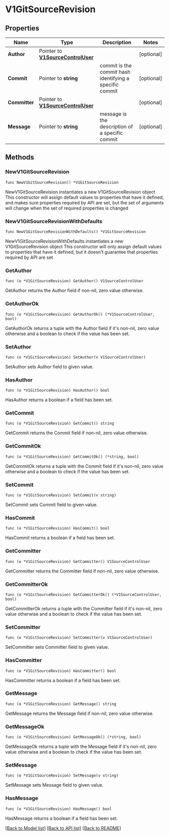 # V1GitSourceRevision

## Properties

Name | Type | Description | Notes
------------ | ------------- | ------------- | -------------
**Author** | Pointer to [**V1SourceControlUser**](V1SourceControlUser.md) |  | [optional] 
**Commit** | Pointer to **string** | commit is the commit hash identifying a specific commit | [optional] 
**Committer** | Pointer to [**V1SourceControlUser**](V1SourceControlUser.md) |  | [optional] 
**Message** | Pointer to **string** | message is the description of a specific commit | [optional] 

## Methods

### NewV1GitSourceRevision

`func NewV1GitSourceRevision() *V1GitSourceRevision`

NewV1GitSourceRevision instantiates a new V1GitSourceRevision object
This constructor will assign default values to properties that have it defined,
and makes sure properties required by API are set, but the set of arguments
will change when the set of required properties is changed

### NewV1GitSourceRevisionWithDefaults

`func NewV1GitSourceRevisionWithDefaults() *V1GitSourceRevision`

NewV1GitSourceRevisionWithDefaults instantiates a new V1GitSourceRevision object
This constructor will only assign default values to properties that have it defined,
but it doesn't guarantee that properties required by API are set

### GetAuthor

`func (o *V1GitSourceRevision) GetAuthor() V1SourceControlUser`

GetAuthor returns the Author field if non-nil, zero value otherwise.

### GetAuthorOk

`func (o *V1GitSourceRevision) GetAuthorOk() (*V1SourceControlUser, bool)`

GetAuthorOk returns a tuple with the Author field if it's non-nil, zero value otherwise
and a boolean to check if the value has been set.

### SetAuthor

`func (o *V1GitSourceRevision) SetAuthor(v V1SourceControlUser)`

SetAuthor sets Author field to given value.

### HasAuthor

`func (o *V1GitSourceRevision) HasAuthor() bool`

HasAuthor returns a boolean if a field has been set.

### GetCommit

`func (o *V1GitSourceRevision) GetCommit() string`

GetCommit returns the Commit field if non-nil, zero value otherwise.

### GetCommitOk

`func (o *V1GitSourceRevision) GetCommitOk() (*string, bool)`

GetCommitOk returns a tuple with the Commit field if it's non-nil, zero value otherwise
and a boolean to check if the value has been set.

### SetCommit

`func (o *V1GitSourceRevision) SetCommit(v string)`

SetCommit sets Commit field to given value.

### HasCommit

`func (o *V1GitSourceRevision) HasCommit() bool`

HasCommit returns a boolean if a field has been set.

### GetCommitter

`func (o *V1GitSourceRevision) GetCommitter() V1SourceControlUser`

GetCommitter returns the Committer field if non-nil, zero value otherwise.

### GetCommitterOk

`func (o *V1GitSourceRevision) GetCommitterOk() (*V1SourceControlUser, bool)`

GetCommitterOk returns a tuple with the Committer field if it's non-nil, zero value otherwise
and a boolean to check if the value has been set.

### SetCommitter

`func (o *V1GitSourceRevision) SetCommitter(v V1SourceControlUser)`

SetCommitter sets Committer field to given value.

### HasCommitter

`func (o *V1GitSourceRevision) HasCommitter() bool`

HasCommitter returns a boolean if a field has been set.

### GetMessage

`func (o *V1GitSourceRevision) GetMessage() string`

GetMessage returns the Message field if non-nil, zero value otherwise.

### GetMessageOk

`func (o *V1GitSourceRevision) GetMessageOk() (*string, bool)`

GetMessageOk returns a tuple with the Message field if it's non-nil, zero value otherwise
and a boolean to check if the value has been set.

### SetMessage

`func (o *V1GitSourceRevision) SetMessage(v string)`

SetMessage sets Message field to given value.

### HasMessage

`func (o *V1GitSourceRevision) HasMessage() bool`

HasMessage returns a boolean if a field has been set.


[[Back to Model list]](../README.md#documentation-for-models) [[Back to API list]](../README.md#documentation-for-api-endpoints) [[Back to README]](../README.md)


